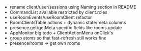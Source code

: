 -   rename client/user/sessions using Naming section in README
-   CommandList available restricted by client.roles
-   useRoomEvents/useRoomClient refactor
-   RoomClientsTable actions + dynamic state/meta columns
-   presence.get/getMeta specific fields like rooms.update
-   AppMonitor big todo + ClientActionMenu onClick's
-   group atoms so that fast-refresh still works fine
-   presence/rooms -> get own rooms
